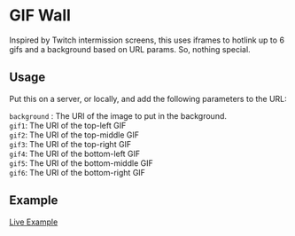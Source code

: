 # GIF Wall
Inspired by Twitch intermission screens, this uses iframes to hotlink up to 6 gifs and a background based on URL params. So, nothing special.


## Usage
Put this on a server, or locally, and add the following parameters to the URL:

`background` : The URI of the image to put in the background.  
`gif1`: The URI of the top-left GIF  
`gif2`: The URI of the top-middle GIF  
`gif3`: The URI of the top-right GIF  
`gif4`: The URI of the bottom-left GIF  
`gif5`: The URI of the bottom-middle GIF  
`gif6`: The URI of the bottom-right GIF  

## Example

[Live Example](http://aelipsi.github.io/gif_wall.html?background=https://upload.wikimedia.org/wikipedia/commons/a/ac/R%C3%A9ttur-title-card.png&gif1=https://giphy.com/embed/QVnCaBFrzxVU4&gif1=https://giphy.com/embed/QVnCaBFrzxVU4&gif2=https://giphy.com/embed/QVnCaBFrzxVU4&gif3=https://giphy.com/embed/QVnCaBFrzxVU4&gif4=https://giphy.com/embed/QVnCaBFrzxVU4&gif5=https://giphy.com/embed/QVnCaBFrzxVU4&gif6=https://giphy.com/embed/QVnCaBFrzxVU4)




